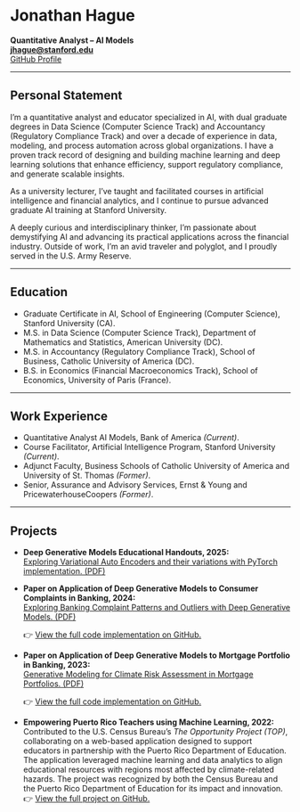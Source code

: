 # Jonathan Hague  
**Quantitative Analyst – AI Models**  
**jhague@stanford.edu**  
[GitHub Profile](https://github.com/jonathan-hague)

---

## Personal Statement

I’m a quantitative analyst and educator specialized in AI, with dual graduate degrees in Data Science (Computer Science Track) and Accountancy (Regulatory Compliance Track) and over a decade of experience in data, modeling, and process automation across global organizations. I have a proven track record of designing and building machine learning and deep learning solutions that enhance efficiency, support regulatory compliance, and generate scalable insights.

As a university lecturer, I’ve taught and facilitated courses in artificial intelligence and financial analytics, and I continue to pursue advanced graduate AI training at Stanford University.

A deeply curious and interdisciplinary thinker, I’m passionate about demystifying AI and advancing its practical applications across the financial industry. Outside of work, I’m an avid traveler and polyglot, and I proudly served in the U.S. Army Reserve.

---

## Education

- Graduate Certificate in AI, School of Engineering (Computer Science), Stanford University (CA).
- M.S. in Data Science (Computer Science Track), Department of Mathematics and Statistics, American University (DC).
- M.S. in Accountancy (Regulatory Compliance Track), School of Business, Catholic University of America (DC).
- B.S. in Economics (Financial Macroeconomics Track), School of Economics, University of Paris (France).

---

## Work Experience

- Quantitative Analyst AI Models, Bank of America *(Current)*.
- Course Facilitator, Artificial Intelligence Program, Stanford University *(Current)*.
- Adjunct Faculty, Business Schools of Catholic University of America and University of St. Thomas *(Former)*.
- Senior, Assurance and Advisory Services, Ernst & Young and PricewaterhouseCoopers *(Former)*.

---

## Projects

- **Deep Generative Models Educational Handouts, 2025:**  
  [Exploring Variational Auto Encoders and their variations with PyTorch implementation. (PDF)](XCS236%20-%20VAEs%20.pdf)
  
- **Paper on Application of Deep Generative Models to Consumer Complaints in Banking, 2024:**  
  [Exploring Banking Complaint Patterns and Outliers with Deep Generative Models. (PDF)](BankingCompalintGenAI.pdf)
  
  👉 [View the full code implementation on GitHub.](https://github.com/Jonathan-Hague/BankingComplaintGenAI.git)
  
- **Paper on Application of Deep Generative Models to Mortgage Portfolio in Banking, 2023:**  
  [Generative Modeling for Climate Risk Assessment in Mortgage Portfolios. (PDF)](GenAI_Mortgage.pdf)
  
  👉 [View the full code implementation on GitHub.](https://github.com/Jonathan-Hague/GenAI_Mortgage.git)
  
- **Empowering Puerto Rico Teachers using Machine Learning, 2022:**  
  Contributed to the U.S. Census Bureau’s *The Opportunity Project (TOP)*, collaborating on a web-based application designed to support educators in partnership with the Puerto Rico Department of Education. The application leveraged machine learning and data analytics to align educational resources with regions most affected by climate-related hazards. The project was recognized by both the Census Bureau and the Puerto Rico Department of Education for its impact and innovation.  
  👉 [View the full project on GitHub.](https://github.com/Jonathan-Hague/US_Census_Bureau_TOP_Project_2022.git)
